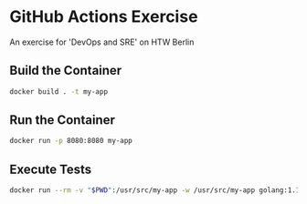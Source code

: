 # GitHub Actions Exercise

An exercise for 'DevOps and SRE' on HTW Berlin

## Build the Container

```bash
docker build . -t my-app
```

## Run the Container

```bash
docker run -p 8080:8080 my-app
```

## Execute Tests

```bash
docker run --rm -v "$PWD":/usr/src/my-app -w /usr/src/my-app golang:1.13 go test -v
```
